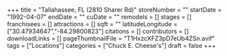 +++
title = "Tallahassee, FL (2810 Sharer Rd)"
storeNumber = ""
startDate = "1992-04-07"
endDate = ""
cuDate = ""
remodels = []
stages = []
franchisees = []
attractions = []
sqft = ""
latitudeLongitude = ["30.47934647","-84.29800823"]
citations = []
contributors = []
downloadLinks = []
pageThumbnailFile = "T1HxzcXFZ3pD7eUb4ZSn.avif"
tags = ["Locations"]
categories = ["Chuck E. Cheese's"]
draft = false
+++
